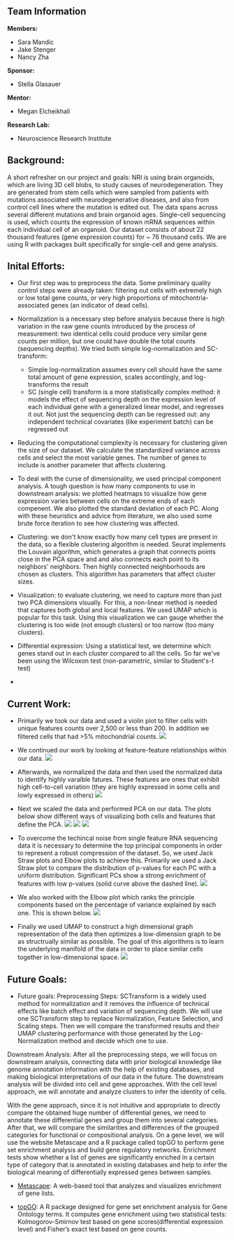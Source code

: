 
## Team Information

**Members:**
- Sara Mandic
- Jake Stenger
- Nancy Zha

**Sponsor:**
- Stella Glasauer

**Mentor:**
- Megan Elcheikhali

**Research Lab:**
- Neuroscience Research Institute 

## Background:
A short refresher on our project and goals: NRI is using brain organoids, which are living 3D cell blobs, to study causes of neurodegeneration. They are generated from stem cells which were sampled from patients with mutations associated with neurodegenerative diseases, and also from control cell lines where the mutation is edited out. The data spans across several different mutations and brain organoid ages. Single-cell sequencing is used, which counts the expression of known mRNA sequences within each individual cell of an organoid. Our dataset consists of about 22 thousand features (gene expression counts) for ~ 76 thousand cells. We are using R with packages built specifically for single-cell and gene analysis.

## Inital Efforts: 
- Our first step was to preprocess the data. Some preliminary quality control steps were already taken: filtering out cells with extremely high or low total gene counts, or very high proportions of mitochontria-associated genes (an indicator of dead cells).

- Normalization is a necessary step before analysis because there is high variation in the raw gene counts introduced by the process of measurement: two identical cells could produce very similar gene counts per million, but one could have double the total counts  (sequencing depths). We tried both simple log-normalization and SC-transform:

    - Simple log-normalization assumes every cell should have the same total amount of gene expression, scales accordingly, and log-transforms the result
    - SC (single cell) transform is a more statistically complex method: it models the effect of sequencing depth on the expression level of each individual gene with a generalized linear model, and regresses it out. Not just the sequencing depth can be regressed out: any independent technical covariates (like experiment batch) can be regressed out 

- Reducing the computational complexity is necessary for clustering given the size of our dataset. We calculate the standardized variance across cells and select the most variable genes. The number of genes to include is another parameter that affects clustering. 

- To deal with the curse of dimensionality, we used principal component analysis. A tough question is how many components to use in downstream analysis: we plotted heatmaps to visualize how gene expression varies between cells on the extreme ends of each compenent. We also plotted the standard deviation of each PC. Along with these heuristics and advice from literature, we also used some brute force iteration to see how clustering was affected.

- Clustering: we don't know exactly how many cell types are present in the data, so a flexible clustering algorithm is needed. Seurat implements the Louvain algorithm, which generates a graph that connects points close in the PCA space and and also connects each point to its neighbors' neighbors. Then highly connected neighborhoods are chosen as clusters. This algorithm has parameters that affect cluster sizes.

- Visualization: to evaluate clustering, we need to capture more than just two PCA dimensions visually. For this, a non-linear method is needed that captures both global and local features. We used UMAP which is popular for this task. Using this visualization we can gauge whether the clustering is too wide (not enough clusters) or too narrow (too many clusters).

- Differential expression: Using a statistical test, we determine which genes stand out in each cluster compared to all the cells. So far we've been using the Wilcoxon test (non-parametric, similar to Student's-t test)

- 


## Current Work:
- Primarily we took our data and used a violin plot to filter cells with unique features counts over 2,500 or less than 200. In addition we filtered cells that had >5% mitochondrial counts. 
![](violin.png)

- We continued our work by looking at feature-feature relationships within our data. 
![](featurescatter.png)

- Afterwards, we normalized the data and then used the normalized data to identify highly varaible fatures. These features are ones that exhibit high cell-to-cell variation (they are highly expressed in some cells and lowly expressed in others)
![](highly_variable.png)

- Next we scaled the data and performed PCA on our data. The plots below show different ways of visualizing both cells and features that define the PCA. 
![](VizDimLoading.png)
![](DimPlot.png)
![](DimHeatMap.png)

- To overcome the techincal noise from single feature RNA sequencing data it is necessary to determine the top principal components in order to represent a robust compression of the dataset. So, we used Jack Straw plots and Elbow plots to achieve this. Primarily we used a Jack Straw plot to compare the distribution of p-values for each PC with a uniform distribution. Significant PCs show a strong enrichment of features with low p-values (solid curve above the dashed line). 
![](jackstraw.png)

- We also worked with the Elbow plot which ranks the principle components based on the percentage of variance explained by each one. This is shown below.
![](elbow.png)

- Finally we used UMAP to construct a high dimensional graph representation of the data then optimizes a low-dimension graph to be as structrually similar as possible. The goal of this algorithms is to learn the underlying manifold of the data in order to place similar cells together in low-dimensional space. 
![](umap.png)

## Future Goals: 
- Future goals:
Preprocessing Steps: 
SCTransform is a widely used method for normalization and it removes the influence of technical effects like batch effect and variation of sequencing depth. We will use one SCTransform step to replace Normalization, Feature Selection, and Scaling steps. Then we will compare the transformed results and their UMAP clustering performance with those generated by the Log-Normalization method and decide which one to use.

Downstream Analysis: 
After all the preprocessing steps, we will focus on downstream analysis, connecting data with prior biological knowledge like genome annotation information with the help of existing databases, and making biological interpretations of our data in the future. The downstream analysis will be divided into cell and gene approaches. With the cell level approach, we will annotate and analyze clusters to infer the identity of cells. 

With the gene approach, since it is not intuitive and appropriate to directly compare the obtained huge number of differential genes, we need to annotate these differential genes and group them into several categories. After that, we will compare the similarities and differences of the grouped categories for functional or compositional analysis. On a gene level, we will use the website Metascape and a R package called topGO to perform gene set enrichment analysis and build gene regulatory networks. Enrichment tests show whether a list of genes are significantly enriched in a certain type of category that is annotated in existing databases and help to infer the biological meaning of differentially expressed genes between samples. 
   
   - [Metascape](https://metascape.org/gp/index.html#/main/step1): A web-based tool that analyzes and visualizes enrichment of gene lists. 
   
   - [topGO](https://bioconductor.org/packages/release/bioc/html/topGO.html): A R package designed for gene set enrichment analysis for Gene Ontology terms. It computes gene enrichment using two statistical tests: Kolmogorov-Smirnov test based on gene scores(differential expression level) and Fisher’s exact test based on gene counts. 

